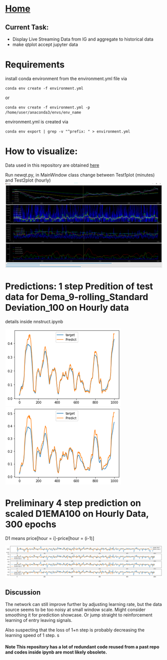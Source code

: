 # [Home](http://lu0x1a0.github.io)

## Current Task:
* Display Live Streaming Data from IG and aggregate to historical data
* make qtplot accept jupyter data

# Requirements
install conda environment from the environment.yml file via
```
conda env create -f environment.yml
```
or
```
conda env create -f environment.yml -p /home/user/anaconda3/envs/env_name
```
environment.yml is created via
```
conda env export | grep -v "^prefix: " > environment.yml
```

# How to visualize:
Data used in this repository are obtained [here](http://www.histdata.com/download-free-forex-data/?/ascii/1-minute-bar-quotes)

Run newqt.py, in MainWindow class change between Test1plot (minutes) and Test2plot (hourly)
![Screenshot](./Images/qtHourly.png)

# Predictions: 1 step Predition of test data for Dema_9-rolling_Standard Deviation_100 on Hourly data

details inside nnstruct.ipynb


![MSE Loss](./Images/MSELoss.png)
![BCE Loss](./Images/BCELoss.png)

# Preliminary 4 step prediction on scaled D1EMA100 on Hourly Data, 300 epochs
D1 means price[hour = i]-price[hour = (i-1)]

![4 step](./Images/nsteppredict.png)
## Discussion
The network can still improve further by adjusting learning rate, but the data source seems to be too noisy at small window scale.  Might consider smoothing it for prediction showcase. Or jump straight to reinforcement learning of entry leaving signals. 

Also suspecting that the loss of 1+n step is probably decreasing the learning speed of 1 step. s

#### Note This repository has a lot of redundant code reused from a past repo and codes inside ipynb are most likely obsolete.

